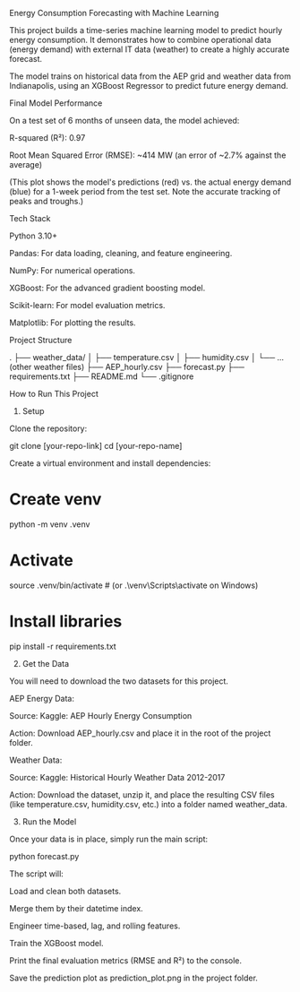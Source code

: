 Energy Consumption Forecasting with Machine Learning

This project builds a time-series machine learning model to predict hourly energy consumption. It demonstrates how to combine operational data (energy demand) with external IT data (weather) to create a highly accurate forecast.

The model trains on historical data from the AEP grid and weather data from Indianapolis, using an XGBoost Regressor to predict future energy demand.

Final Model Performance

On a test set of 6 months of unseen data, the model achieved:

R-squared (R²): 0.97

Root Mean Squared Error (RMSE): ~414 MW (an error of ~2.7% against the average)

(This plot shows the model's predictions (red) vs. the actual energy demand (blue) for a 1-week period from the test set. Note the accurate tracking of peaks and troughs.)

Tech Stack

Python 3.10+

Pandas: For data loading, cleaning, and feature engineering.

NumPy: For numerical operations.

XGBoost: For the advanced gradient boosting model.

Scikit-learn: For model evaluation metrics.

Matplotlib: For plotting the results.

Project Structure

.
├── weather_data/
│   ├── temperature.csv
│   ├── humidity.csv
│   └── ... (other weather files)
├── AEP_hourly.csv
├── forecast.py
├── requirements.txt
├── README.md
└── .gitignore


How to Run This Project

1. Setup

Clone the repository:

git clone [your-repo-link]
cd [your-repo-name]


Create a virtual environment and install dependencies:

# Create venv
python -m venv .venv
# Activate
source .venv/bin/activate  # (or .\venv\Scripts\activate on Windows)
# Install libraries
pip install -r requirements.txt


2. Get the Data

You will need to download the two datasets for this project.

AEP Energy Data:

Source: Kaggle: AEP Hourly Energy Consumption

Action: Download AEP_hourly.csv and place it in the root of the project folder.

Weather Data:

Source: Kaggle: Historical Hourly Weather Data 2012-2017

Action: Download the dataset, unzip it, and place the resulting CSV files (like temperature.csv, humidity.csv, etc.) into a folder named weather_data.

3. Run the Model

Once your data is in place, simply run the main script:

python forecast.py


The script will:

Load and clean both datasets.

Merge them by their datetime index.

Engineer time-based, lag, and rolling features.

Train the XGBoost model.

Print the final evaluation metrics (RMSE and R²) to the console.

Save the prediction plot as prediction_plot.png in the project folder.
